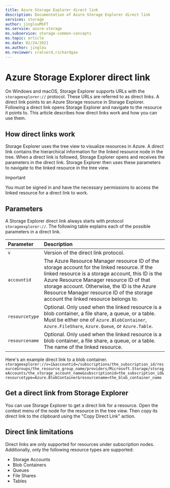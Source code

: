 ```yaml
---
title: Azure Storage Explorer direct link
description: Documentation of Azure Storage Explorer direct link
services: storage
author: jinglouMSFT
ms.service: azure-storage
ms.subservice: storage-common-concepts
ms.topic: article
ms.date: 02/24/2021
ms.author: jinglou
ms.reviewer: cralvord,richardgao
---
```


# Azure Storage Explorer direct link

On Windows and macOS, Storage Explorer supports URLs with the `storageexplorer://` protocol. These URLs are referred to as direct links. A direct link points to an Azure Storage resource in Storage Explorer. Following a direct link opens Storage Explorer and navigate to the resource it points to. This article describes how direct links work and how you can use them.

## How direct links work

Storage Explorer uses the tree view to visualize resources in Azure. A direct link contains the hierarchical information for the linked resource node in the tree. When a direct link is followed, Storage Explorer opens and receives the parameters in the direct link. Storage Explorer then uses these parameters to navigate to the linked resource in the tree view.

> [!IMPORTANT]
> You must be signed in and have the necessary permissions to access the linked resource for a direct link to work.

## Parameters

A Storage Explorer direct link always starts with protocol `storageexplorer://`. The following table explains each of the possible parameters in a direct link.

| Parameter      | Description
|:---------------|:-----------
| `v`            | Version of the direct link protocol.
| `accountid`    | The Azure Resource Manager resource ID of the storage account for the linked resource. If the linked resource is a storage account, this ID is the Azure Resource Manager resource ID of that storage account. Otherwise, the ID is the Azure Resource Manager resource ID of the storage account the linked resource belongs to.
| `resourcetype` | Optional. Only used when the linked resource is a blob container, a file share, a queue, or a table. Must be either one of `Azure.BlobContainer`, `Azure.FileShare`, `Azure.Queue`, or `Azure.Table`.
| `resourcename` | Optional. Only used when the linked resource is a blob container, a file share, a queue, or a table. The name of the linked resource.

Here's an example direct link to a blob container. 
`storageexplorer://v=1&accountid=/subscriptions/the_subscription_id/resourceGroups/the_resource_group_name/providers/Microsoft.Storage/storageAccounts/the_storage_account_name&subscriptionid=the_subscription_id&resourcetype=Azure.BlobContainer&resourcename=the_blob_container_name`

## Get a direct link from Storage Explorer

You can use Storage Explorer to get a direct link for a resource. Open the context menu of the node for the resource in the tree view. Then copy its direct link to the clipboard using the "Copy Direct Link" action.

## Direct link limitations

Direct links are only supported for resources under subscription nodes. Additionally, only the following resource types are supported:

- Storage Accounts
- Blob Containers
- Queues
- File Shares
- Tables
